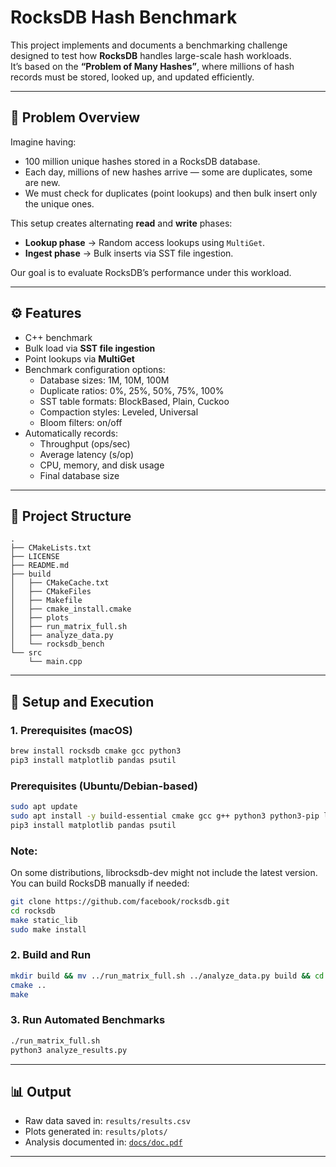 # RocksDB Hash Benchmark

This project implements and documents a benchmarking challenge designed to test how **RocksDB** handles large-scale hash workloads.  
It’s based on the **“Problem of Many Hashes”**, where millions of hash records must be stored, looked up, and updated efficiently.

---

## 🧩 Problem Overview

Imagine having:
- 100 million unique hashes stored in a RocksDB database.
- Each day, millions of new hashes arrive — some are duplicates, some are new.
- We must check for duplicates (point lookups) and then bulk insert only the unique ones.

This setup creates alternating **read** and **write** phases:
- **Lookup phase** → Random access lookups using `MultiGet`.
- **Ingest phase** → Bulk inserts via SST file ingestion.

Our goal is to evaluate RocksDB’s performance under this workload.

---

## ⚙️ Features

- C++ benchmark 
- Bulk load via **SST file ingestion**
- Point lookups via **MultiGet**
- Benchmark configuration options:
  - Database sizes: 1M, 10M, 100M
  - Duplicate ratios: 0%, 25%, 50%, 75%, 100%
  - SST table formats: BlockBased, Plain, Cuckoo
  - Compaction styles: Leveled, Universal
  - Bloom filters: on/off
- Automatically records:
  - Throughput (ops/sec)
  - Average latency (s/op)
  - CPU, memory, and disk usage
  - Final database size

---

## 🧱 Project Structure

```
.
├── CMakeLists.txt
├── LICENSE
├── README.md
├── build
│   ├── CMakeCache.txt
│   ├── CMakeFiles
│   ├── Makefile
│   ├── cmake_install.cmake
│   ├── plots
│   ├── run_matrix_full.sh
│   ├── analyze_data.py
│   └── rocksdb_bench
└── src
    └── main.cpp
```

---

## 🚀 Setup and Execution

### 1. Prerequisites (macOS)
```bash
brew install rocksdb cmake gcc python3
pip3 install matplotlib pandas psutil
```

### Prerequisites (Ubuntu/Debian-based)
```bash
sudo apt update
sudo apt install -y build-essential cmake gcc g++ python3 python3-pip librocksdb-dev
pip3 install matplotlib pandas psutil
```

### Note:
On some distributions, librocksdb-dev might not include the latest version.
You can build RocksDB manually if needed:
```bash
git clone https://github.com/facebook/rocksdb.git
cd rocksdb
make static_lib
sudo make install
```

### 2. Build and Run
```bash
mkdir build && mv ../run_matrix_full.sh ../analyze_data.py build && cd build
cmake ..
make
```

### 3. Run Automated Benchmarks
```bash
./run_matrix_full.sh  
python3 analyze_results.py 
```

---

## 📊 Output

- Raw data saved in: `results/results.csv`
- Plots generated in: `results/plots/`
- Analysis documented in: [`docs/doc.pdf`](docs/doc.pdf)

---

